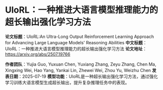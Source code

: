 # UloRL：一种推进大语言模型推理能力的超长输出强化学习方法

**论文标题**：UloRL:An Ultra-Long Output Reinforcement Learning Approach for Advancing Large Language Models' Reasoning Abilities
**中文标题**：UloRL：一种推进大语言模型推理能力的超长输出强化学习方法
**论文地址**：https://arxiv.org/abs/2507.19766

**作者团队**：Yujia Guo, Yuxuan Chen, Yuxiang Zhang, Zeyu Zhang, Chen Ma, Xingxing Wei, Hao Yang, Yankai Lin, Zhewei Wei, Zhou Yu, Weizhu Chen
**发表日期**：2025-07-19
**模型功能**：UloRL是一种超长输出强化学习方法，通过强化学习训练大语言模型生成超长输出，提升复杂推理任务中的表现。
